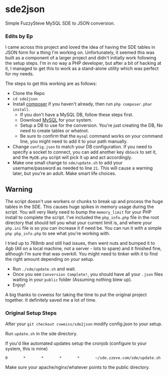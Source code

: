 # sde2json
Simple FuzzySteve MySQL SDE to JSON conversion.

### Edits by Ep

I came across this project and loved the idea of having the SDE tables in JSON form for a thing I'm working on.  Unfortunately, it seemed this was built as a component of a larger project and didn't initially work following the setup steps.  I'm in no way a PHP developer, but after a bit of hacking at it, I managed to get this to work as a stand-alone utility which was perfect for my needs.

The steps to get this working are as follows:

* Clone the Repo
* `cd sde2json`
* Install [composer](https://getcomposer.org/download/) if you haven't already, then run `php composer.phar install`.
    * If you don't have a MySQL DB, follow these steps first.
    * Download [MySQL](https://dev.mysql.com/downloads/mysql/) for your system.
    * Setup a DB to use for the conversion. You're just creating the DB, No need to create tables or whatnot.
    * Be sure to confirm that the `mysql` command works on your command line, you might need to add it to your path manually.
* Change `config.json` to match your DB configuration.  If you need to specify a socket to connect, you can add another key `dbSock` to set it, and the `MyDB.php` script will pick it up and act accordingly.
* Make one small change to `sde/update.sh` to add your username/password as needed to line `21`.  This will cause a warning later, but you're an adult.  Make smart life choices.

## Warning
The script doesn't use workers or chunks to break up and process the huge tables in the SDE.  This causes huge spikes in memory usage during the script.  You will very likely need to bump the `memory_limit` for your PHP install to complete the script.  I've included the `php_info.php` file in the root directory that should tell you what your current limit is, and where your `php.ini` file is so you can increase it if need be. You can run it with a simple `php php_info.php` to see what you're working with. 

I tried up to 768mb and still had issues, then went nuts and bumped it to 4gb (All on a local machine, not a server - lots to spare) and it finished fine, although I'm sure that was overkill.  You might need to tinker with it to find the right amount depending on your setup.

* Run `./sde/update.sh` and wait.
* Once you see `Conversion Complete!`, you should have all your `.json` files waiting in your `public` folder (Assuming nothing blew up).
* Enjoy!

A big thanks to cvweiss for taking the time to put the original project together.  It definitely saved me a lot of time.
    
### Original Setup Steps

After your ```git checkout cvweiss/sde2json``` modify config.json to your setup.

Run ```update.sh``` in the sde directory.

If you'd like automated updates setup the cronjob (configure to your system, this is mine)

    0       *       *       *       *       ~/sde.zzeve.com/sde/update.sh

Make sure your apache/nginx/whatever points to the public directory. 

